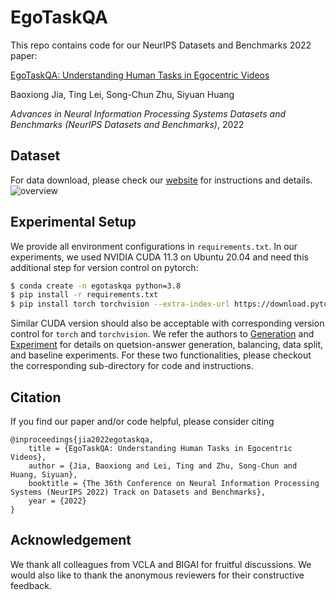 # EgoTaskQA

This repo contains code for our NeurIPS Datasets and Benchmarks 2022 paper:

[EgoTaskQA: Understanding Human Tasks in Egocentric Videos](https://buzz-beater.github.io/assets/publications/2022_egotaskqa_nips/paper.pdf)

Baoxiong Jia, Ting Lei, Song-Chun Zhu, Siyuan Huang

*Advances in Neural Information Processing Systems Datasets and Benchmarks (NeurIPS Datasets and Benchmarks)*, 2022

## Dataset
For data download, please check our [website](https://sites.google.com/view/egotask-qa) for instructions and details.
![overview](https://buzz-beater.github.io/assets/publications/2022_egotaskqa_nips/overview.png)
## Experimental Setup
We provide all environment configurations in ``requirements.txt``. In our experiments, we used NVIDIA CUDA 11.3 on Ubuntu 20.04
and need this additional step for version control on pytorch:
```bash
$ conda create -n egotaskqa python=3.8
$ pip install -r requirements.txt
$ pip install torch torchvision --extra-index-url https://download.pytorch.org/whl/cu113 
```

Similar CUDA version should also be acceptable with corresponding version control for ``torch`` and ``torchvision``.
We refer the authors to [Generation](generation/README.md) and [Experiment](baselines/README.md) for details on quetsion-answer
generation, balancing, data split, and baseline experiments. For these two functionalities, please checkout the corresponding
sub-directory for code and instructions.

## Citation
If you find our paper and/or code helpful, please consider citing
```
@inproceedings{jia2022egotaskqa,
    title = {EgoTaskQA: Understanding Human Tasks in Egocentric Videos},
    author = {Jia, Baoxiong and Lei, Ting and Zhu, Song-Chun and Huang, Siyuan},
    booktitle = {The 36th Conference on Neural Information Processing Systems (NeurIPS 2022) Track on Datasets and Benchmarks},
    year = {2022}
}
```

## Acknowledgement
We thank all colleagues from VCLA and BIGAI for fruitful discussions. We would also like to thank the anonymous reviewers for their constructive feedback.
